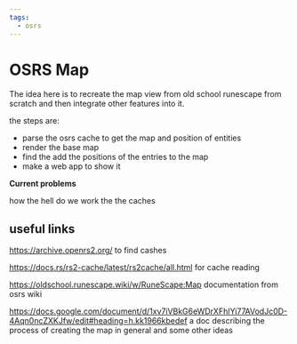 ```yaml
---
tags:
  - osrs
---
```


# OSRS Map

The idea here is to recreate the map view from old school runescape from scratch and then integrate other features into it.

the steps are:

- parse the osrs cache to get the map and position of entities
- render the base map
- find the add the positions of the entries to the map
- make a web app to show it

**Current problems**

how the hell do we work the the caches

## useful links

<https://archive.openrs2.org/>
to find cashes

<https://docs.rs/rs2-cache/latest/rs2cache/all.html>
for cache reading

<https://oldschool.runescape.wiki/w/RuneScape:Map>
documentation from osrs wiki

<https://docs.google.com/document/d/1xv7iVBkG6eWDrXFhIYi77AVodJc0D-4Aqn0ncZXKJfw/edit#heading=h.kk1966kbedef>
a doc describing the process of creating the map in general and some other ideas
